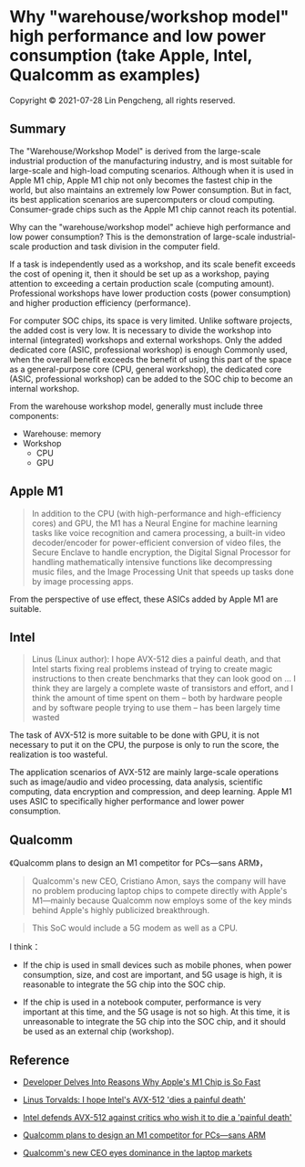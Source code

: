 # Why "warehouse/workshop model" high performance and low power consumption (take Apple, Intel, Qualcomm as examples)

Copyright © 2021-07-28 Lin Pengcheng, all rights reserved.

## Summary

The "Warehouse/Workshop Model" is derived from the large-scale industrial production of the manufacturing industry, and is most suitable for large-scale and high-load computing scenarios. Although when it is used in Apple M1 chip, Apple M1 chip not only becomes the fastest chip in the world, but also maintains an extremely low Power consumption. But in fact, its best application scenarios are supercomputers or cloud computing. Consumer-grade chips such as the Apple M1 chip cannot reach its potential.

Why can the "warehouse/workshop model" achieve high performance and low power consumption? This is the demonstration of large-scale industrial-scale production and task division in the computer field.

If a task is independently used as a workshop, and its scale benefit exceeds the cost of opening it, then it should be set up as a workshop, paying attention to exceeding a certain production scale (computing amount). Professional workshops have lower production costs (power consumption) and higher production efficiency (performance).

For computer SOC chips, its space is very limited. Unlike software projects, the added cost is very low. It is necessary to divide the workshop into internal (integrated) workshops and external workshops. Only the added dedicated core (ASIC, professional workshop) is enough Commonly used, when the overall benefit exceeds the benefit of using this part of the space as a general-purpose core (CPU, general workshop), the dedicated core (ASIC, professional workshop) can be added to the SOC chip to become an internal workshop.

From the warehouse workshop model, generally must include three components:

- Warehouse: memory
- Workshop
  - CPU
  - GPU

## Apple M1

> In addition to the CPU (with high-performance and high-efficiency cores) and GPU, the ‌M1‌ has a Neural Engine for machine learning tasks like voice recognition and camera processing, a built-in video decoder/encoder for power-efficient conversion of video files, the Secure Enclave to handle encryption, the Digital Signal Processor for handling mathematically intensive functions like decompressing music files, and the Image Processing Unit that speeds up tasks done by image processing apps.

From the perspective of use effect, these ASICs added by Apple M1 are suitable.


## Intel

> Linus (Linux author): I hope AVX-512 dies a painful death, and that Intel starts fixing real problems instead of trying to create magic instructions to then create benchmarks that they can look good on ... I think they are largely a complete waste of transistors and effort, and I think the amount of time spent on them – both by hardware people and by software people trying to use them – has been largely time wasted

The task of AVX-512 is more suitable to be done with GPU, it is not necessary to put it on the CPU, the purpose is only to run the score, the realization is too wasteful.

The application scenarios of AVX-512 are mainly large-scale operations such as image/audio and video processing, data analysis, scientific computing, data encryption and compression, and deep learning. Apple M1 uses ASIC to specifically higher performance and lower power consumption.
  
## Qualcomm

《Qualcomm plans to design an M1 competitor for PCs—sans ARM》，
> Qualcomm's new CEO, Cristiano Amon, says the company will have no problem producing laptop chips to compete directly with Apple's M1—mainly because Qualcomm now employs some of the key minds behind Apple's highly publicized breakthrough.

> This SoC would include a 5G modem as well as a CPU.

I think：

- If the chip is used in small devices such as mobile phones, when power consumption, size, and cost are important, and 5G usage is high, it is reasonable to integrate the 5G chip into the SOC chip.

- If the chip is used in a notebook computer, performance is very important at this time, and the 5G usage is not so high. At this time, it is unreasonable to integrate the 5G chip into the SOC chip, and it should be used as an external chip (workshop).

## Reference

- [Developer Delves Into Reasons Why Apple's M1 Chip is So Fast](https://www.macrumors.com/2020/11/30/m1-chip-speed-explanation-developer/)

- [Linus Torvalds: I hope Intel's AVX-512 'dies a painful death'](https://www.zdnet.com/article/linus-torvalds-i-hope-intels-avx-512-dies-a-painful-death/)

- [Intel defends AVX-512 against critics who wish it to die a 'painful death'](https://www.pcworld.com/article/3571956/intel-defends-avx-512-against-critics-who-wish-it-to-die-a-painful-death.html)

- [Qualcomm plans to design an M1 competitor for PCs—sans ARM](
https://arstechnica.com/gadgets/2021/07/qualcomm-ceo-we-can-beat-apple-because-we-poached-talent-from-them/)

- [Qualcomm's new CEO eyes dominance in the laptop markets](https://www.reuters.com/technology/qualcomms-new-ceo-eyes-dominance-laptop-markets-2021-07-01/)
